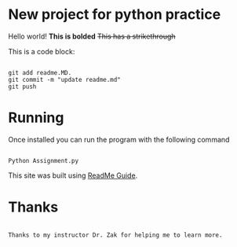 # New project for python practice 
Hello world! **This is bolded**
~~This has a strikethrough~~

This is a code block:
``` 

git add readme.MD.
git commit -m "update readme.md"
git push
```

# Running
Once installed you can run the program with the following command
```

Python Assignment.py
```


This site was built using [ReadMe Guide](https://docs.github.com/en/github/writing-on-github/basic-writing-and-formatting-syntax).

# Thanks

```

Thanks to my instructor Dr. Zak for helping me to learn more. 
```